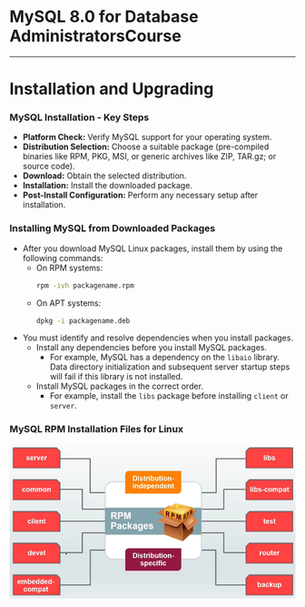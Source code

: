 # MySQL 8.0 for Database AdministratorsCourse

---

# Installation and Upgrading

### MySQL Installation - Key Steps

* **Platform Check:** Verify MySQL support for your operating system.
* **Distribution Selection:** Choose a suitable package (pre-compiled binaries like RPM, PKG, MSI, or generic archives like ZIP, TAR.gz; or source code).
* **Download:** Obtain the selected distribution.
* **Installation:** Install the downloaded package.
* **Post-Install Configuration:** Perform any necessary setup after installation.

### Installing MySQL from Downloaded Packages

* After you download MySQL Linux packages, install them by using the following commands:
    * On RPM systems:
        ```bash
        rpm -ivh packagename.rpm
        ```
    * On APT systems:
        ```bash
        dpkg -i packagename.deb
        ```
* You must identify and resolve dependencies when you install packages.
    * Install any dependencies before you install MySQL packages.
        * For example, MySQL has a dependency on the `libaio` library. Data directory initialization and subsequent server startup steps will fail if this library is not installed.
    * Install MySQL packages in the correct order.
        * For example, install the `libs` package before installing `client` or `server`.

### MySQL RPM Installation Files for Linux

![alt text](image.png)



